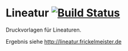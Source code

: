 # Lineatur [![Build Status](https://travis-ci.org/admiralsmaster/lineatur.svg?branch=master)](https://travis-ci.org/admiralsmaster/lineatur)
Druckvorlagen für Lineaturen.

Ergebnis siehe http://lineatur.frickelmeister.de
